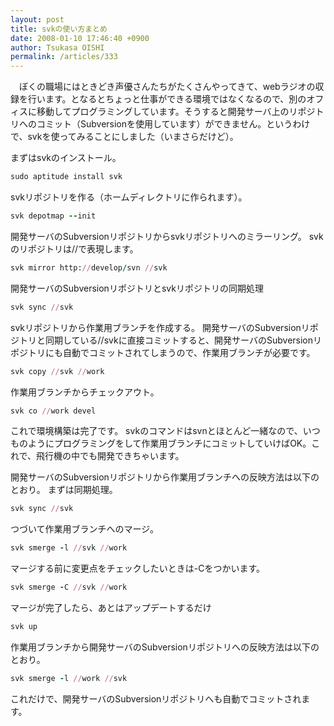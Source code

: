 ```yaml
---
layout: post
title: svkの使い方まとめ
date: 2008-01-10 17:46:40 +0900
author: Tsukasa OISHI
permalink: /articles/333
---
```


　ぼくの職場にはときどき声優さんたちがたくさんやってきて、webラジオの収録を行います。となるとちょっと仕事ができる環境ではなくなるので、別のオフィスに移動してプログラミングしています。そうすると開発サーバ上のリポジトリへのコミット（Subversionを使用しています）ができません。というわけで、svkを使ってみることにしました（いまさらだけど）。

まずはsvkのインストール。

```ruby
sudo aptitude install svk
```

svkリポジトリを作る（ホームディレクトリに作られます）。

```ruby
svk depotmap --init
```

開発サーバのSubversionリポジトリからsvkリポジトリへのミラーリング。
svkのリポジトリは//で表現します。

```ruby
svk mirror http://develop/svn //svk
```

開発サーバのSubversionリポジトリとsvkリポジトリの同期処理

```ruby
svk sync //svk
```

svkリポジトリから作業用ブランチを作成する。
開発サーバのSubversionリポジトリと同期している//svkに直接コミットすると、開発サーバのSubversionリポジトリにも自動でコミットされてしまうので、作業用ブランチが必要です。

```ruby
svk copy //svk //work
```

作業用ブランチからチェックアウト。

```ruby
svk co //work devel
```

これで環境構築は完了です。
svkのコマンドはsvnとほとんど一緒なので、いつものようにプログラミングをして作業用ブランチにコミットしていけばOK。これで、飛行機の中でも開発できちゃいます。

開発サーバのSubversionリポジトリから作業用ブランチへの反映方法は以下のとおり。
まずは同期処理。

```ruby
svk sync //svk
```

つづいて作業用ブランチへのマージ。

```ruby
svk smerge -l //svk //work
```

マージする前に変更点をチェックしたいときは-Cをつかいます。

```ruby
svk smerge -C //svk //work
```

マージが完了したら、あとはアップデートするだけ

```ruby
svk up
```

作業用ブランチから開発サーバのSubversionリポジトリへの反映方法は以下のとおり。

```ruby
svk smerge -l //work //svk
```

これだけで、開発サーバのSubversionリポジトリへも自動でコミットされます。


